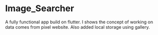 # Image_Searcher
A fully functional app build on flutter. I shows the concept of working on data comes from pixel website. Also added local storage using gallery.

